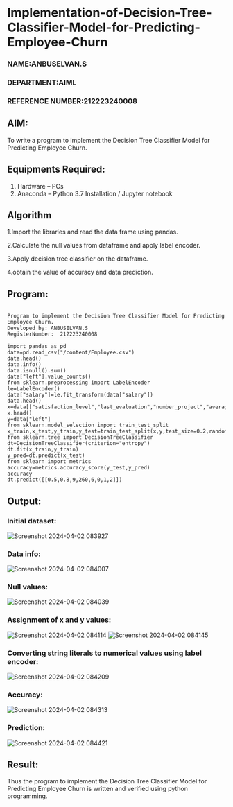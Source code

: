 # Implementation-of-Decision-Tree-Classifier-Model-for-Predicting-Employee-Churn
### NAME:ANBUSELVAN.S
### DEPARTMENT:AIML
### REFERENCE NUMBER:212223240008

## AIM:
To write a program to implement the Decision Tree Classifier Model for Predicting Employee Churn.

## Equipments Required:
1. Hardware – PCs
2. Anaconda – Python 3.7 Installation / Jupyter notebook

## Algorithm
1.Import the libraries and read the data frame using pandas.

2.Calculate the null values from dataframe and apply label encoder.

3.Apply decision tree classifier on the dataframe.

4.obtain the value of accuracy and data prediction.
## Program:
```

Program to implement the Decision Tree Classifier Model for Predicting Employee Churn.
Developed by: ANBUSELVAN.S
RegisterNumber:  212223240008

import pandas as pd
data=pd.read_csv("/content/Employee.csv")
data.head()
data.info()
data.isnull().sum()
data["left"].value_counts()
from sklearn.preprocessing import LabelEncoder
le=LabelEncoder()
data["salary"]=le.fit_transform(data["salary"])
data.head()
x=data[["satisfaction_level","last_evaluation","number_project","average_montly_hours","time_spend_company","Work_accident","promotion_last_5years","salary"]]
x.head()
y=data["left"]
from sklearn.model_selection import train_test_split
x_train,x_test,y_train,y_test=train_test_split(x,y,test_size=0.2,random_state=100)
from sklearn.tree import DecisionTreeClassifier
dt=DecisionTreeClassifier(criterion="entropy")
dt.fit(x_train,y_train)
y_pred=dt.predict(x_test)
from sklearn import metrics
accuracy=metrics.accuracy_score(y_test,y_pred)
accuracy
dt.predict([[0.5,0.8,9,260,6,0,1,2]])

```

## Output:

### Initial dataset:

![Screenshot 2024-04-02 083927](https://github.com/anbuselvan1519/Implementation-of-Decision-Tree-Classifier-Model-for-Predicting-Employee-Churn/assets/139841744/d4e40521-84b4-44e6-8762-a7961a05084a)


### Data info:

![Screenshot 2024-04-02 084007](https://github.com/anbuselvan1519/Implementation-of-Decision-Tree-Classifier-Model-for-Predicting-Employee-Churn/assets/139841744/181bf207-7f70-48d3-a5e4-066b1a1e73cf)

### Null values:

![Screenshot 2024-04-02 084039](https://github.com/anbuselvan1519/Implementation-of-Decision-Tree-Classifier-Model-for-Predicting-Employee-Churn/assets/139841744/dbe90d64-9665-4b98-81e6-cbdc36de6a78)


### Assignment of x and y values:

![Screenshot 2024-04-02 084114](https://github.com/anbuselvan1519/Implementation-of-Decision-Tree-Classifier-Model-for-Predicting-Employee-Churn/assets/139841744/26483060-8d73-4319-bc94-31f689f66674)
![Screenshot 2024-04-02 084145](https://github.com/anbuselvan1519/Implementation-of-Decision-Tree-Classifier-Model-for-Predicting-Employee-Churn/assets/139841744/23fbd47f-674b-4ebb-a569-cd2f1332139b)


### Converting string literals to numerical values using label encoder:

![Screenshot 2024-04-02 084209](https://github.com/anbuselvan1519/Implementation-of-Decision-Tree-Classifier-Model-for-Predicting-Employee-Churn/assets/139841744/8a529eb6-6fe0-47a5-b49b-4cbbd8191a5e)


### Accuracy:

![Screenshot 2024-04-02 084313](https://github.com/anbuselvan1519/Implementation-of-Decision-Tree-Classifier-Model-for-Predicting-Employee-Churn/assets/139841744/558410c2-ec8e-43f6-8732-8ffc4fa5cb68)


### Prediction:

![Screenshot 2024-04-02 084421](https://github.com/anbuselvan1519/Implementation-of-Decision-Tree-Classifier-Model-for-Predicting-Employee-Churn/assets/139841744/2b22dc0c-f683-4ef0-a9e5-c18f44526b50)


## Result:
Thus the program to implement the  Decision Tree Classifier Model for Predicting Employee Churn is written and verified using python programming.
